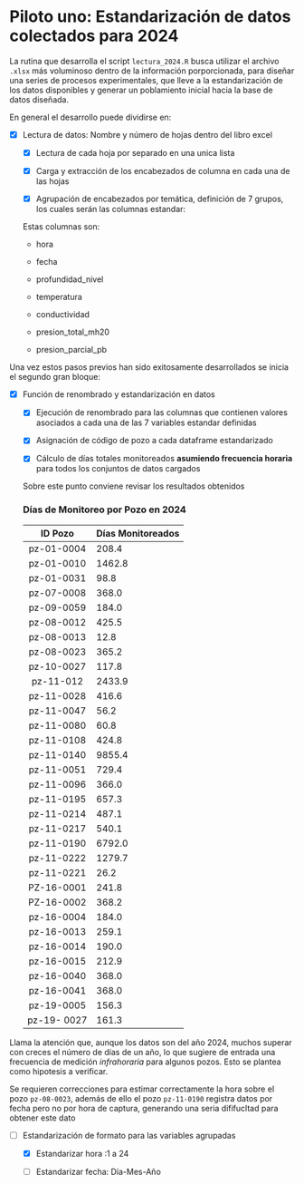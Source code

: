 # Piloto uno: Estandarización de datos colectados para 2024

La rutina que desarrolla el script `lectura_2024.R` busca utilizar el archivo `.xlsx` más voluminoso dentro de la información porporcionada, para diseñar una series de procesos experimentales, que lleve a la estandarización de los datos disponibles y generar un poblamiento inicial hacia la base de datos diseñada.

En general el desarrollo puede dividirse en:

- [x] Lectura de datos: Nombre y número de hojas dentro del libro excel
  
  - [x] Lectura de cada hoja por separado en una unica lista
  
  - [x] Carga y extracción de los encabezados de columna en cada una de las hojas
  
  - [x] Agrupación de encabezados por temática, definición de 7 grupos, los cuales serán las columnas estandar: 
  
  Estas columnas son:
  
  - hora
  
  - fecha
  
  - profundidad_nivel
  
  - temperatura
  
  - conductividad
  
  - presion_total_mh20
  
  - presion_parcial_pb

Una vez estos pasos previos han sido exitosamente desarrollados se inicia el segundo gran bloque:

- [x] Función de renombrado y estandarización en datos
  
  - [x] Ejecución de renombrado para las columnas que contienen valores asociados a cada una de las 7 variables estandar definidas
  
  - [x] Asignación de código de pozo a cada dataframe estandarizado
  
  - [x] Cálculo de días totales monitoreados **asumiendo frecuencia horaria** para todos los conjuntos de datos cargados
  
  Sobre este punto conviene revisar los resultados obtenidos
  
  ### Días de Monitoreo por Pozo en 2024
  
  | ID Pozo     | Días Monitoreados |
  |:-----------:| ----------------- |
  | pz-01-0004  | 208.4             |
  | pz-01-0010  | 1462.8            |
  | pz-01-0031  | 98.8              |
  | pz-07-0008  | 368.0             |
  | pz-09-0059  | 184.0             |
  | pz-08-0012  | 425.5             |
  | pz-08-0013  | 12.8              |
  | pz-08-0023  | 365.2             |
  | pz-10-0027  | 117.8             |
  | pz-11-012   | 2433.9            |
  | pz-11-0028  | 416.6             |
  | pz-11-0047  | 56.2              |
  | pz-11-0080  | 60.8              |
  | pz-11-0108  | 424.8             |
  | pz-11-0140  | 9855.4            |
  | pz-11-0051  | 729.4             |
  | pz-11-0096  | 366.0             |
  | pz-11-0195  | 657.3             |
  | pz-11-0214  | 487.1             |
  | pz-11-0217  | 540.1             |
  | pz-11-0190  | 6792.0            |
  | pz-11-0222  | 1279.7            |
  | pz-11-0221  | 26.2              |
  | PZ-16-0001  | 241.8             |
  | PZ-16-0002  | 368.2             |
  | pz-16-0004  | 184.0             |
  | pz-16-0013  | 259.1             |
  | pz-16-0014  | 190.0             |
  | pz-16-0015  | 212.9             |
  | pz-16-0040  | 368.0             |
  | pz-16-0041  | 368.0             |
  | pz-19-0005  | 156.3             |
  | pz-19- 0027 | 161.3             |

Llama la atención que, aunque los datos son del año 2024, muchos superar con creces el número de días de un año, lo que sugiere de entrada una frecuencia de medición *infrahoraria* para algunos pozos. Esto se plantea como hipotesis a verificar.



Se requieren correcciones para estimar correctamente la hora sobre el pozo `pz-08-0023`, además de ello el pozo `pz-11-0190` registra datos por fecha pero no por hora de captura, generando una seria dififucltad para obtener este dato

- [ ] Estandarización de formato para las variables agrupadas
  
  - [x] Estandarizar hora :1 a 24
  
  - [ ] Estandarizar fecha: Día-Mes-Año
